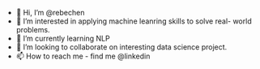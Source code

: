 - 👋 Hi, I’m @rebechen
- 👀 I’m interested in applying machine leanring skills to solve real- world problems.
- 🌱 I’m currently learning NLP
- 💞️ I’m looking to collaborate on interesting data science project.
- 📫 How to reach me - find me @linkedin

<!---
rebechen/rebechen is a ✨ special ✨ repository because its `README.md` (this file) appears on your GitHub profile.
You can click the Preview link to take a look at your changes.
--->
